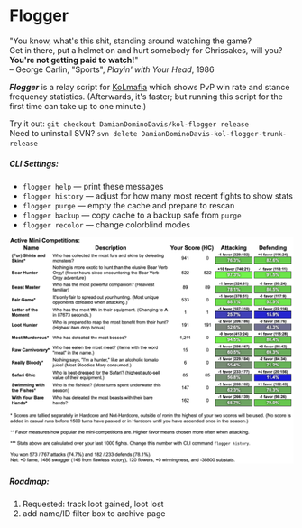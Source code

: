 # Flogger

"You know, what's this shit, standing around watching the game?<br/>
Get in there, put a helmet on and hurt somebody for Chrissakes, will you?<br/>
**You're not getting paid to watch!**"<br/>
– George Carlin, "Sports", *Playin' with Your Head*, 1986

__***Flogger***__ is a relay script for <a href="https://github.com/kolmafia/kolmafia">KoLmafia</a> which shows PvP win rate and stance frequency statistics. (Afterwards, it's faster; but running this script for the first time can take up to one minute.)

Try it out: `git checkout DamianDominoDavis/kol-flogger release`<br/>
Need to uninstall SVN? `svn delete DamianDominoDavis-kol-flogger-trunk-release`

##### CLI Settings:
- `flogger help` — print these messages
- `flogger history` — adjust for how many most recent fights to show stats
- `flogger purge` — empty the cache and prepare to rescan
- `flogger backup` — copy cache to a backup safe from `purge`
- `flogger recolor` — change colorblind modes

<a href="https://raw.githubusercontent.com/DamianDominoDavis/kol-flogger/main/example.png"><img alt="Example" src="https://raw.githubusercontent.com/DamianDominoDavis/kol-flogger/main/example.png" style="max-width: 100%;" /></a>

##### Roadmap:
1. Requested: track loot gained, loot lost 
2. add name/ID filter box to archive page
